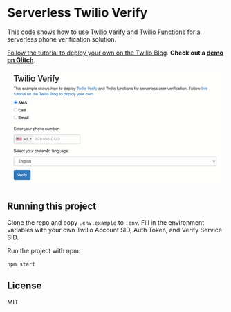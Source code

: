 # Serverless Twilio Verify

This code shows how to use [Twilio Verify](https://twilio.com/docs/verify/api) and [Twilio Functions](https://www.twilio.com/console/functions/manage) for a serverless phone verification solution.

[Follow the tutorial to deploy your own on the Twilio Blog](https://www.twilio.com/blog/serverless-phone-verification). **Check out a [demo on Glitch](https://atlantic-vault.glitch.me/)**.

![phone-verification-gif](demo.gif)

## Running this project

Clone the repo and copy `.env.example` to `.env`. Fill in the environment variables with your own Twilio Account SID, Auth Token, and Verify Service SID. 

Run the project with npm:

```
npm start
```

## License

MIT
